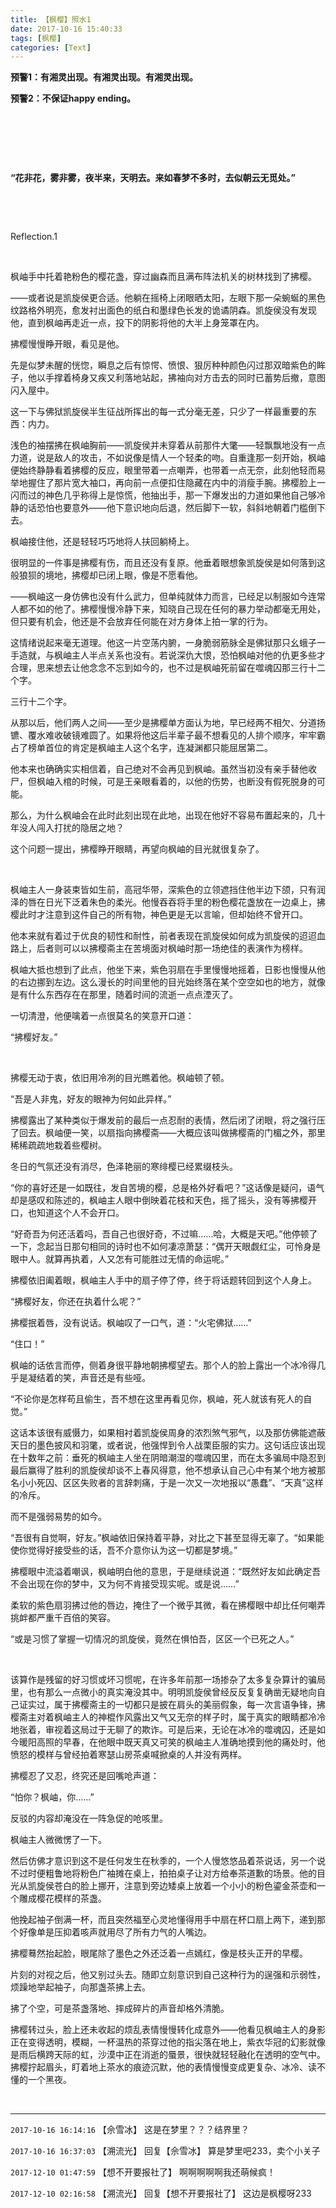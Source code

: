 ```yaml
---
title: 【枫樱】照水1
date: 2017-10-16 15:40:33
tags: [枫樱]
categories: [Text]
---
```


<p dir="ltr"  ><b>预警1：有湘灵出现。有湘灵出现。有湘灵出现。</b></p> 
<p dir="ltr"  ><b>预警2：不保证happy ending。</b></p> 
<p dir="ltr"  >&nbsp;</p> 
<p dir="ltr"  >&nbsp;</p> 
<p dir="ltr"  >&nbsp;</p> 
<p dir="ltr"  ><b>“花非花，雾非雾，夜半来，天明去。来如春梦不多时，去似朝云无觅处。”</b></p> 
<p dir="ltr"  >&nbsp;</p> 
<p dir="ltr"  >&nbsp;</p> 
<p dir="ltr"  >Reflection.1</p> 
<p dir="ltr"  >&nbsp;</p> 
<p dir="ltr"  >枫岫手中托着艳粉色的樱花盏，穿过幽森而且满布阵法机关的树林找到了拂樱。</p> 
<p dir="ltr"  >——或者说是凯旋侯更合适。他躺在摇椅上闭眼晒太阳，左眼下那一朵蜿蜒的黑色纹路格外明亮，愈发衬出面色的纸白和墨绿色长发的诡谲阴森。凯旋侯没有发现他，直到枫岫再走近一点，投下的阴影将他的大半上身笼罩在内。</p> 
<p dir="ltr"  >拂樱慢慢睁开眼，看见是他。</p> 
<p dir="ltr"  >先是似梦未醒的恍惚，瞬息之后有惊愕、愤恨、狠厉种种颜色闪过那双暗紫色的眸子，他以手撑着椅身又疾又利落地站起，拂袖向对方击去的同时已蓄势后撤，意图闪入屋中。</p> 
<p dir="ltr"  >这一下与佛狱凯旋侯半生征战所挥出的每一式分毫无差，只少了一样最重要的东西：内力。</p> 
<p dir="ltr"  >浅色的袖摆拂在枫岫胸前——凯旋侯并未穿着从前那件大氅——轻飘飘地没有一点力道，说是敌人的攻击，不如说像是情人一个轻柔的吻。自重逢那一刻开始，枫岫便始终静静看着拂樱的反应，眼里带着一点嘲弄，也带着一点无奈，此刻他轻而易举地握住了那片宽大袖口，再向前一点便扣住隐藏在内中的消瘦手腕。拂樱脸上一闪而过的神色几乎称得上是惊慌，他抽出手，那一下爆发出的力道如果他自己够冷静的话恐怕也要意外——他下意识地向后退，然后脚下一软，斜斜地朝着门槛倒下去。</p> 
<p dir="ltr"  >枫岫接住他，还是轻轻巧巧地将人扶回躺椅上。</p> 
<p dir="ltr"  >很明显的一件事是拂樱有伤，而且还没有复原。他垂着眼想象凯旋侯是如何落到这般狼狈的境地，拂樱却已闭上眼，像是不愿看他。</p> 
<p dir="ltr"  >——枫岫这一身仿佛也没有什么武力，但单纯就体力而言，已经足以制服如今连常人都不如的他了。拂樱慢慢冷静下来，知晓自己现在任何的暴力举动都毫无用处，但只要有机会，他还是不会放弃任何能在对方身体上拍一掌的行为。</p> 
<p dir="ltr"  >这情绪说起来毫无道理。他这一片空荡内腑，一身脆弱筋脉全是佛狱那只幺蛾子一手造就，与枫岫主人半点关系也没有。若说深仇大恨，恐怕枫岫对他的仇更多些才合理，思来想去让他念念不忘到如今的，也不过是枫岫死前留在噬魂囚那三行十二个字。</p> 
<p dir="ltr"  >三行十二个字。</p> 
<p dir="ltr"  >从那以后，他们两人之间——至少是拂樱单方面认为地，早已经两不相欠、分道扬镳、覆水难收破镜难圆了。如果将他这后半辈子最不想看见的人排个顺序，牢牢霸占了榜单首位的肯定是枫岫主人这个名字，连凝渊都只能屈居第二。</p> 
<p dir="ltr"  >他本来也确确实实相信着，自己绝对不会再见到枫岫。虽然当初没有亲手替他收尸，但枫岫入棺的时候，可是王亲眼看着的，以他的伤势，也断没有假死脱身的可能。</p> 
<p dir="ltr"  >那么，为什么枫岫会在此时此刻出现在此地，出现在他好不容易布置起来的，几十年没人闯入打扰的隐居之地？</p> 
<p dir="ltr"  >这个问题一提出，拂樱睁开眼睛，再望向枫岫的目光就很复杂了。</p> 
<p dir="ltr"  >&nbsp;</p> 
<p dir="ltr"  >枫岫主人一身装束皆如生前，高冠华带，深紫色的立领遮挡住他半边下颌，只有润泽的唇在日光下泛着朱色的柔光。他慢吞吞将手里的粉色樱花盏放在一边桌上，拂樱此时才注意到这件自己的所有物，神色更是无以言喻，但却始终不曾开口。</p> 
<p dir="ltr"  >他本来就有着过于优良的韧性和耐性，前者表现在凯旋侯如何成为凯旋侯的迢迢血路上，后者则可以以拂樱斋主在苦境面对枫岫时那一场绝佳的表演作为榜样。</p> 
<p dir="ltr"  >枫岫大抵也想到了此点，他坐下来，紫色羽扇在手里慢慢地摇着，日影也慢慢从他的右边挪到左边。这么漫长的时间里他的目光始终落在某个空空如也的地方，就像是有什么东西存在在那里，随着时间的流逝一点点湮灭了。</p> 
<p dir="ltr"  >一切清澄，他便噙着一点很莫名的笑意开口道：</p> 
<p dir="ltr"  >“拂樱好友。”</p> 
<p dir="ltr"  >&nbsp;</p> 
<p dir="ltr"  >拂樱无动于衷，依旧用冷冽的目光瞧着他。枫岫顿了顿。</p> 
<p dir="ltr"  >“吾是人非鬼，好友的眼神为何如此异样。”</p> 
<p dir="ltr"  >拂樱露出了某种类似于爆发前的最后一点忍耐的表情，然后闭了闭眼，将之强行压了回去。枫岫便一笑，以扇指向拂樱斋——大概应该叫做拂樱斋的门楣之外，那里稀稀疏疏地栽着些樱树。</p> 
<p dir="ltr"  >冬日的气氛还没有消尽，色泽艳丽的寒绯樱已经累缀枝头。</p> 
<p dir="ltr"  >“你的喜好还是一如既往，发自苦境的樱，总是格外好看吧？”这话像是疑问，语气却是感叹和陈述的，枫岫主人眼中倒映着花枝和天色，摇了摇头，没有等拂樱开口，也知道这个人不会开口。</p> 
<p dir="ltr"  >“好奇吾为何还活着吗，吾自己也很好奇，不过嘛……哈，大概是天吧。”他停顿了一下，念起当日那句相同的诗时也不如何凄凉萧瑟：“偶开天眼觑红尘，可怜身是眼中人。就算再执着，人又怎有可能胜过无情的命运呢。”</p> 
<p dir="ltr"  >拂樱依旧阖着眼，枫岫主人手中的扇子停了停，终于将话题转回到这个人身上。</p> 
<p dir="ltr"  >“拂樱好友，你还在执着什么呢？”</p> 
<p dir="ltr"  >拂樱抿着唇，没有说话。枫岫叹了一口气，道：“火宅佛狱……”</p> 
<p dir="ltr"  >“住口！”</p> 
<p dir="ltr"  >枫岫的话依言而停，侧着身很平静地朝拂樱望去。那个人的脸上露出一个冰冷得几乎是凝结着的笑，声音还是有些哑。</p> 
<p dir="ltr"  >“不论你是怎样苟且偷生，吾不想在这里再看见你，枫岫，死人就该有死人的自觉。”</p> 
<p dir="ltr"  >这话本该很有威慑力，如果相衬着凯旋侯周身的浓烈煞气邪气，以及那仿佛能遮蔽天日的墨色披风和羽氅，或者说，他强悍到令人战栗臣服的实力。这句话应该出现在十数年之前：垂死的枫岫主人坐在阴暗潮湿的噬魂囚里，而在太多骗局中隐忍到最后赢得了胜利的凯旋侯却谈不上春风得意，他不想承认自己心中有某个地方被那名小小死囚、区区失败者的言辞刺痛，于是一次又一次地报以“愚蠢”、“天真”这样的冷斥。</p> 
<p dir="ltr"  >而不是强弱易势的如今。</p> 
<p dir="ltr"  >“吾很有自觉啊，好友。”枫岫依旧保持着平静，对比之下甚至显得无辜了。“如果能使你觉得好接受些的话，吾不介意你认为这一切都是梦境。”</p> 
<p dir="ltr"  >拂樱眼中流溢着嘲讽，枫岫明白他的意思，于是继续说道：“既然好友如此确定吾不会出现在你的梦中，又为何不肯接受现实呢。或是说……”</p> 
<p dir="ltr"  >柔软的紫色扇羽拂过他的唇边，掩住了一个微乎其微，看在拂樱眼中却比任何嘲弄挑衅都严重千百倍的笑容。</p> 
<p dir="ltr"  >“或是习惯了掌握一切情况的凯旋侯，竟然在惧怕吾，区区一个已死之人。”</p> 
<p dir="ltr"  >&nbsp;</p> 
<p dir="ltr"  >该算作是残留的好习惯或坏习惯呢，在许多年前那一场掺杂了太多复杂算计的骗局里，也有那么一点微小的真实淹没其中。明明凯旋侯曾经反反复复确凿无疑地向自己证实过，属于拂樱斋主的一切都只是披在肩头的美丽假象，每一次言语争锋，拂樱斋主对着枫岫主人的神棍作风露出又气又无奈的样子时，属于真实的眼睛都冷冷地张着，审视着这局过于无聊了的欺诈。可是后来，无论在冰冷的噬魂囚，还是如今暖阳高照的早春，在他眼中既天真又可笑的枫岫主人准确地摸到他的痛处时，他愤怒的模样与曾经拍着寒瑟山房茶桌喊掀桌的人并没有两样。</p> 
<p dir="ltr"  >拂樱忍了又忍，终究还是回嘴呛声道：</p> 
<p dir="ltr"  >“怕你？枫岫，你……”</p> 
<p dir="ltr"  >反驳的内容却淹没在一阵急促的呛咳里。</p> 
<p dir="ltr"  >枫岫主人微微愣了一下。</p> 
<p dir="ltr"  >然后仿佛才意识到这不是任何发生在秋季的，一个人慢悠悠品着茶说话，另一个说不过时便粗鲁地将粉色广袖摊在桌上，拍拍桌子让对方给奉茶道歉的场景。他的目光从凯旋侯苍白的脸上挪开，注意到旁边矮桌上放着一个小小的粉色鎏金茶壶和一个雕成樱花模样的茶盏。</p> 
<p dir="ltr"  >他挽起袖子倒满一杯，而且突然福至心灵地懂得用手中扇在杯口扇上两下，递到那个好像单是压抑着咳声就用尽了所有力气的人嘴边。</p> 
<p dir="ltr"  >拂樱蓦然抬起脸，眼尾除了墨色之外还泛着一点嫣红，像是枝头正开的早樱。</p> 
<p dir="ltr"  >片刻的对视之后，他又别过头去。随即立刻意识到自己这种行为的逞强和示弱性，烦躁地举起袖子，向那盏茶拂上去。</p> 
<p dir="ltr"  >拂了个空，可是茶盏落地、摔成碎片的声音却格外清脆。</p> 
<p dir="ltr"  >拂樱转过头，脸上还未收起的烦乱表情慢慢转化成意外——他看见枫岫主人的身影正在变得透明，模糊，一杯温热的茶穿过他的指尖落在地上，紫衣华冠的幻影就像是雨后横跨天际的虹，沙漠中正在消逝的蜃景，很快就轻轻融化在透明的空气中。拂樱拧起眉头，盯着地上茶水的痕迹沉默，他的表情慢慢变成更复杂、冰冷、读不懂的一个黑夜。</p> 
<p dir="ltr"  >&nbsp;</p>

<!-- more -->

---

`2017-10-16 16:14:16` 【佘雪冰】 这是在梦里？？？结界里？

`2017-10-16 16:37:03` 【溯流光】 回复【佘雪冰】 算是梦里吧233，卖个小关子

`2017-12-10 01:47:59` 【想不开要报社了】 啊啊啊啊啊我还萌候疯！

`2017-12-10 02:16:58` 【溯流光】 回复【想不开要报社了】 这边是枫樱呀233

